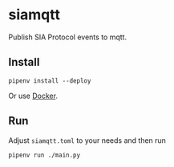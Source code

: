 # siamqtt

Publish SIA Protocol events to mqtt.

## Install

```shell
pipenv install --deploy
```

Or use [Docker](https://hub.docker.com/r/chaosdorf/siamqtt).

## Run

Adjust `siamqtt.toml` to your needs and then run

```shell
pipenv run ./main.py
```
